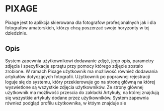 # PIXAGE
Pixage jest to aplikcja skierowana dla fotografow profesjonalnych jak i dla fotografow amatorskich, którzy chcą poszerzać swoje horyzonty w tej dziedzinie. 

## Opis 
System zapewnia użytkownikowi dodawanie zdjęć, jego opis, parametry zdjęcia i specyfikacje sprzętu przy pomocy którego zdjęcie zostało zrobione. W ramach Pixage użytkownik ma możliwość również dodawania artykułów dotyczących fotografii.
Użytkownik po poprawnej rejestracji loguje się do systemu, który przekierowuje go na stronę główną na której wyswietlone są wszystkie zdjęcia użytkowników. Ze strony głównej użytkownik ma możliwość przescia do zakładki Artykuły, na której znajdują się wszystkie artykuły dodane przez użytkowników. System zapewnia również podgląd profilu użytkownika, w któym znajduje sie 
